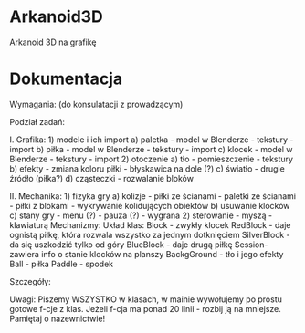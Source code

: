﻿Arkanoid3D
==========

Arkanoid 3D na grafikę


Dokumentacja
============

Wymagania:
  (do konsulatacji z prowadzącym)

Podział zadań:

  I. Grafika:
    1) modele i ich import
      a) paletka
         - model w Blenderze
         - tekstury
         - import
      b) piłka
         - model w Blenderze
         - tekstury
         - import
      c) klocek
         - model w Blenderze
         - tekstury
         - import
    2) otoczenie
      a) tło
         - pomieszczenie
         - tekstury
      b) efekty
         - zmiana koloru piłki
         - błyskawica na dole (?)
      c) światło
         - drugie źródło (piłka?)
      d) cząsteczki
         - rozwalanie bloków

  II. Mechanika:
    1) fizyka gry
      a) kolizje
         - piłki ze ścianami
         - paletki ze ścianami
         - piłki z blokami
         - wykrywanie kolidujących obiektów
      b) usuwanie klocków
      c) stany gry
         - menu (?)
         - pauza (?)
         - wygrana
    2) sterowanie
         - myszą
         - klawiaturą
Mechanizmy:
	Układ klas:
		Block - zwykły klocek
			RedBlock - daje ognistą piłkę, która rozwala wszystko za jednym dotknięciem
			SilverBlock - da się uszkodzić tylko od góry
			BlueBlock - daje drugą piłkę
		Session- zawiera info o stanie klocków na planszy
		BackgGround - tło i jego efekty
		Ball - piłka
		Paddle - spodek
		
Szczegóły:


Uwagi: 
Piszemy WSZYSTKO w klasach, w mainie wywołujemy po prostu gotowe f-cje z klas.
Jeżeli f-cja ma ponad 20 linii - rozbij ją na mniejsze.
Pamiętaj o nazewnictwie!
